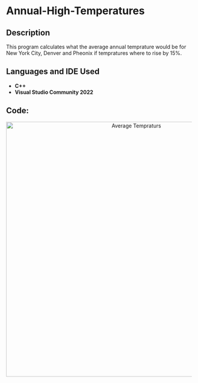 <h1>Annual-High-Temperatures</h1>

<h2>Description</h2>
This program calculates what the average annual temprature would be for New York City, Denver and Pheonix if tempratures where to rise by 15%.
<br />


<h2>Languages and IDE Used</h2>

- <b>C++</b> 
- <b>Visual Studio Community 2022</b>

<h2>Code:</h2>

<p align="center">
<img width="691" alt="Average Tempraturs" src="https://github.com/adismith2023/Annual-High-Temperatures/assets/147835901/420e75dc-2063-49a0-bd7f-2609e9e39e8e">



</p>

<!--
 ```diff
- text in red
+ text in green
! text in orange
# text in gray
@@ text in purple (and bold)@@
```
--!>
